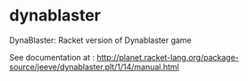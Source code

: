 # dynablaster

DynaBlaster: Racket version of Dynablaster game

See documentation at : http://planet.racket-lang.org/package-source/jeeve/dynablaster.plt/1/14/manual.html
